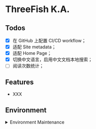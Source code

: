 # ThreeFish K.A.

## Todos

- [x] 在 GitHub 上配置 CI/CD workflow；
- [x] 适配 Site metadata；
- [x] 适配 Home Page；
- [x] 切换中文语言，启用中文文档本地搜索；
- [ ] 阅读次数统计；

## Features

- XXX

## Environment

<details>
    <summary>Environment Maintenance</summary>

1. Install Node.js

   ```bash
   # installs nvm (Node Version Manager)
   curl -o- https://raw.githubusercontent.com/nvm-sh/nvm/v0.39.7/install.sh | bash

   # download and install Node.js (you may need to restart the terminal)
   nvm install 20

   # verifies the right Node.js version is in the environment
   node -v # should print `v20.15.0`

   # verifies the right NPM version is in the environment
   npm -v # should print `10.7.0`
   ```

2. Create Project[aurelius-huang]

   ```bash
   npx create-docusaurus@latest aurelius-huang classic --typescript
   ```

3. Install Plugins

   ```bash
   # 支持中文的离线本地搜索插件
   yarn add @easyops-cn/docusaurus-search-local
   ```

4. Install Runtime Packages

   ```bash
   yarn
   ```

5. Start Development Server

   ```bash
   yarn start
   ```

   This command starts a local development server and opens up a browser window. Most changes are reflected live without having to restart the server.

6. Build

   ```bash
   yarn build
   ```

   This command generates static content into the `build` directory and can be served using any static contents hosting service.

7. Deployment

   ```bash
   USE_SSH=true yarn deploy
   ```

   Not using SSH:

   ```
   GIT_USER=<Your GitHub username> yarn deploy
   ```

   If you are using GitHub pages for hosting, this command is a convenient way to build the website and push to the `gh-pages` branch.

</details>
